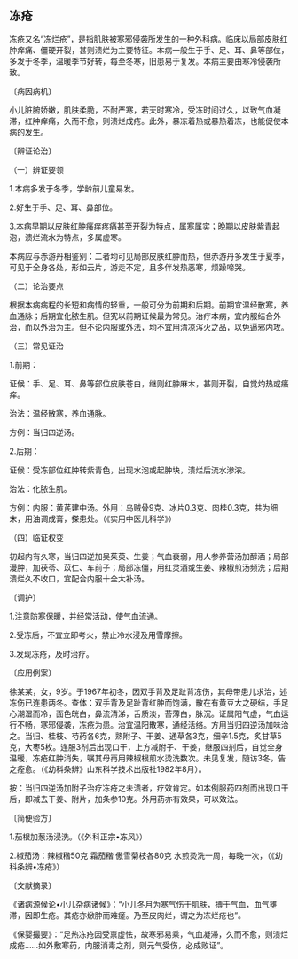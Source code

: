 ## 冻疮

冻疮又名“冻烂疮”，是指肌肤被寒邪侵袭所发生的一种外科病。临床以局部皮肤红肿痒痛、僵硬开裂，甚则溃烂为主要特征。本病一般生于手、足、耳、鼻等部位，多发于冬季，温暖季节好转，每至冬寒，旧患易于复发。本病主要由寒冷侵袭所致。

〔病因病机〕

小儿脏腑娇嫩，肌肤柔脆，不耐严寒，若天时寒冷，受冻时间过久，以致气血凝滞，红肿痒痛，久而不愈，则溃烂成疮。此外，暴冻着热或暴热着冻，也能促使本病的发生。

〔辨证论治〕

（一）辨证要领

1.本病多发于冬季，学龄前儿童易发。

2.好生于手、足、耳、鼻部位。

3.本病早期以皮肤红肿瘙痒疼痛甚至开裂为特点，属寒属实；晚期以皮肤紫青起泡，溃烂流水为特点，多属虚寒。

本病应与赤游丹相鉴别：二者均可见局部皮肤红肿而热，但赤游丹多发生于夏季，可见于全身各处，形如云片，游走不定，且多伴发热恶寒，烦躁啼哭。

（二）论治要点

根据本病病程的长短和病情的轻重，一般可分为前期和后期。前期宜温经散寒，养血通脉；后期宜化脓生肌。但究以前期证候最为常见。治疗本病，宜内服结合外治，而以外治为主。但不论内服或外法，均不宜用清凉泻火之品，以免逼邪内攻。

（三）常见证治

1.前期：

证候：手、足、耳、鼻等部位皮肤苍白，继则红肿麻木，甚则开裂，自觉灼热或瘙痒。

治法：温经散寒，养血通脉。

方例：当归四逆汤。

2.后期：

证候：受冻部位红肿转紫青色，出现水泡或起肿块，溃烂后流水渗浓。

治法：化脓生肌。

方例：内服：黄芪建中汤。外用：乌贼骨9克、冰片0.3克、肉桂0.3克，共为细末，用油调成膏，搽患处。（《实用中医儿科学》）

（四）临证权变

初起内有久寒，当归四逆加吴茱萸、生姜；气血衰弱，用人参养营汤加醇酒；局部漫肿，加茯苓、苡仁、车前子；局部冻僵，用红灵酒或生姜、辣椒煎汤频洗；后期溃烂久不收口，宜配合内服十全大补汤。

〔调护〕

1.注意防寒保暖，并经常活动，使气血流通。

2.受冻后，不宜立即考火，禁止冷水浸及用雪摩擦。

3.发现冻疮，及时治疗。

〔应用例案〕

徐某某，女，9岁。于1967年初冬，因双手背及足趾背冻伤，其母带患儿求治，述冻伤已连患两冬。查体：双手背及足趾背红肿而饱满，散在有黄豆大之硬结，手足心潮湿而冷，面色㿠白，鼻流清涕，舌质淡，苔薄白，脉沉。证属阳气虚，气血运行不畅，寒邪侵袭，冻疮为患。治宜温阳散寒，通经活络。方用当归四逆汤加味治之。当归、桂枝、芍药各6克，熟附子、干姜、通草各3克，细辛1.5克，炙甘草5克，大枣5枚。连服3剂后出现口干，上方减附子、干姜，继服四剂后，自觉全身温暖，冻疮红肿消失，嘱其母再用辣椒根煎水烫洗数次。未见复发，随访3冬，告之痊愈。（《幼科条辨》山东科学技术出版社1982年8月）。

按：当归四逆汤加附子治疗冻疮之未溃者，疗效肯定。如本例服药四剂而出现口干后，即减去干姜、附片，加条参10克。外用药亦有效果，可以效法。

〔简便验方〕

1.茄根加葱汤浸洗。（《外科正宗•冻风》）

2.椒茄汤：辣椒稭50克 霜茄稭 傲雪菊枝各80克 水煎烫洗一周，每晚一次，（《幼科条辨•冻疮》）

〔文献摘录〕

《诸病源候论•小儿杂病诸候》：“小儿冬月为寒气伤于肌肤，搏于气血，血气壅滞，因即生疮。其疮亦焮肿而难瘥。乃至皮肉烂，谓之为冻烂疮也”。

《保婴撮要》：“足热冻疮因受禀虚怯，故寒邪易乘，气血凝滞，久而不愈，则溃烂成疮……如外敷寒药，内服消毒之剂，则元气受伤，必成败证”。